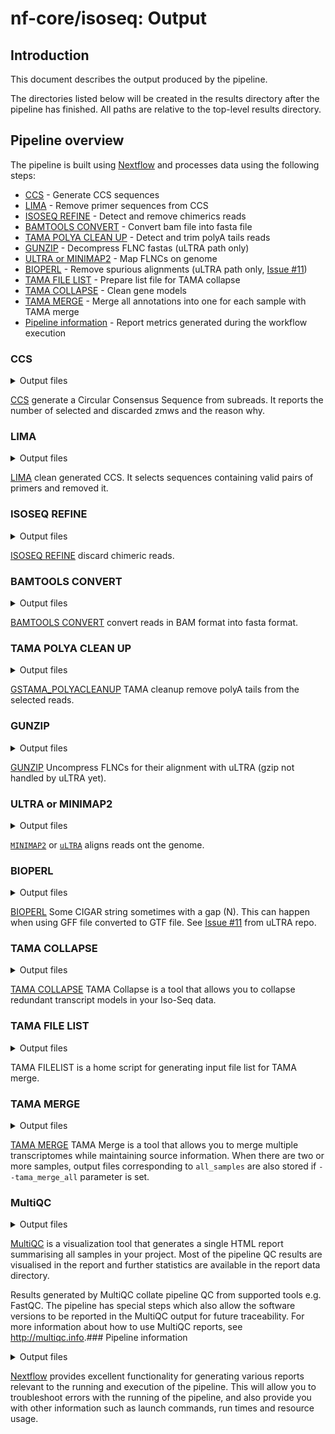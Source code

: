 # nf-core/isoseq: Output

## Introduction

This document describes the output produced by the pipeline.

The directories listed below will be created in the results directory after the pipeline has finished. All paths are relative to the top-level results directory.

## Pipeline overview

The pipeline is built using [Nextflow](https://www.nextflow.io/) and processes data using the following steps:

- [CCS](#ccs) - Generate CCS sequences
- [LIMA](#lima) - Remove primer sequences from CCS
- [ISOSEQ REFINE](#isoseq-refine) - Detect and remove chimerics reads
- [BAMTOOLS CONVERT](#bamtools-convert) - Convert bam file into fasta file
- [TAMA POLYA CLEAN UP](#tama-polya-clean-up) - Detect and trim polyA tails reads
- [GUNZIP](#gunzip) - Decompress FLNC fastas (uLTRA path only)
- [ULTRA or MINIMAP2](#ultra-minimap2) - Map FLNCs on genome
- [BIOPERL](#bioperl) - Remove spurious alignments (uLTRA path only, [Issue #11](https://github.com/ksahlin/ultra/issues/11))
- [TAMA FILE LIST](#tama-file-list) - Prepare list file for TAMA collapse
- [TAMA COLLAPSE](#tama-collapse) - Clean gene models
- [TAMA MERGE](#tama-merge) - Merge all annotations into one for each sample with TAMA merge
- [Pipeline information](#pipeline-information) - Report metrics generated during the workflow execution

### CCS

<details markdown="1">
<summary>Output files</summary>

- `01_PBCCS/`
  - `<sample>.chunk<X>.bam`: The CCS sequences
  - `<sample>.chunk<X>.bam.pbi`: The Pacbio index of CCS files
  - `<sample>.chunk<X>.metrics.json.gz`: Statistics for each zmws
  - `<sample>.chunk<X>.report.json`: General statistics about generated CCS sequences in json format
  - `<sample>.chunk<X>.report.txt`: General statistics about generated CCS sequences in txt format

</details>

[CCS](https://github.com/PacificBiosciences/ccs) generate a Circular Consensus Sequence from subreads. It reports the number of selected and discarded zmws and the reason why.

### LIMA

<details markdown="1">
<summary>Output files</summary>

- `02_LIMA/`
  - `<sample>.chunk<X>_flnc.json`: Metadata about generated xml file
  - `<sample>.chunk<X>_flnc.lima.clips`: Clipped sequences
  - `<sample>.chunk<X>_flnc.lima.counts`: Statistics about detected primers pairs
  - `<sample>.chunk<X>_flnc.lima.guess`: Statistics about detected primers pairs
  - `<sample>.chunk<X>_flnc.lima.report`: Detailed statistics on primers pairs for each sequence
  - `<sample>.chunk<X>_flnc.lima.summary`: General statistics about selected and rejected sequences
  - `<sample>.chunk<X>_flnc.primer_5p--primer_3p.bam`: Selected sequences
  - `<sample>.chunk<X>_flnc.primer_5p--primer_3p.bam.pbi`: Pacbio index of selected sequences
  - `<sample>.chunk<X>_flnc.primer_5p--primer_3p.consensusreadset.xml`: Selected sequences metadata

</details>

[LIMA](https://github.com/pacificbiosciences/barcoding/) clean generated CCS. It selects sequences containing valid pairs of primers and removed it.

### ISOSEQ REFINE

<details markdown="1">
<summary>Output files</summary>

- `03_ISOSEQ3_REFINE/`
  - `<sample>.chunk<X>.bam`: Sequences sequences
  - `<sample>.chunk<X>.bam.pbi`: Pacbio index of selected sequences
  - `<sample>.chunk<X>.consensusreadset.xml`: Metadata
  - `<sample>.chunk<X>.filter_summary.json`: Number of Full Length, Full Length Non Chimeric, Full Length Non Chimeric PolyA
  - `<sample>.chunk<X>.report.csv`: Primers and insert length of each read

</details>

[ISOSEQ REFINE](https://github.com/PacificBiosciences/IsoSeq) discard chimeric reads.

### BAMTOOLS CONVERT

<details markdown="1">
<summary>Output files</summary>

- `04_BAMTOOLS_CONVERT/`
  - `<sample>.chunk<X>.fasta`: The reads in fasta format.

</details>

[BAMTOOLS CONVERT](https://github.com/pezmaster31/bamtools) convert reads in BAM format into fasta format.

### TAMA POLYA CLEAN UP

<details markdown="1">
<summary>Output files</summary>

- `05_GSTAMA_POLYACLEANUP/`
  - `<sample>.chunk<X>_tama.fa.gz`: The polyA tail free reads.
  - `<sample>.chunk<X>_polya_flnc_report.txt.gz`: Length of removed tails.
  - `<sample>.chunk<X>_tama_tails.fa.gz`: Sequence of removed tails.

</details>

[GSTAMA_POLYACLEANUP](https://github.com/GenomeRIK/tama) TAMA cleanup remove polyA tails from the selected reads.

### GUNZIP

<details markdown="1">
<summary>Output files</summary>

- `06.1_GUNZIP/`
  - `<sample>.chunk<X>_tama.fa`: The polyA tail free reads uncompressed.

</details>

[GUNZIP](https://www.gnu.org/software/gzip/) Uncompress FLNCs for their alignment with uLTRA (gzip not handled by uLTRA yet).

### ULTRA or MINIMAP2

<details markdown="1">
<summary>Output files</summary>

- `06.2_ULTRA/` or `06_MINIMAP2/`
  - `<sample>.chunk<X>.sam`: The aligned reads.

</details>

[`MINIMAP2`](https://github.com/lh3/minimap2) or [`uLTRA`](https://github.com/ksahlin/ultra) aligns reads ont the genome.

### BIOPERL

<details markdown="1">
<summary>Output files</summary>

- `06.3_PERL_BIOPERL/`
  - `<sample>.chunk<X>_filtered.sam`: The aligned reads with spurious alignments removed.

</details>

[BIOPERL](https://bioperl.org/) Some CIGAR string sometimes with a gap (N). This can happen when using GFF file converted to GTF file. See [Issue #11](https://github.com/ksahlin/ultra/issues/11) from uLTRA repo.

### TAMA COLLAPSE

<details markdown="1">
<summary>Output files</summary>

- `07_GSTAMA_COLLAPSE/`
  - `<sample>.chunk<X>_collapsed.bed`: This is a bed12 format file containing the final collapsed version of your transcriptome
  - `<sample>.chunk<X>_local_density_error.txt`: This file contains the log of filtering for local density error around the splice junctions
  - `<sample>.chunk<X>_polya.txt`: This file contains the reads with potential poly A truncation
  - `<sample>.chunk<X>_read.txt`: This file contains information for all mapped reads from the input SAM/BAM file.
  - `<sample>.chunk<X>_strand_check.txt`: This file shows instances where the sam flag strand information contrasted the GMAP strand information.
  - `<sample>.chunk<X>_trans_read.bed`: This file uses bed12 format to show the transcript model for each read based on the mapping prior to collapsing.This file uses bed12 format to show the transcript model for each read based on the mapping prior to collapsing.
  - `<sample>.chunk<X>_trans_report.txt`: This file contains collapsing information for each transcript
  - `<sample>.chunk<X>_varcov.txt`: This file contains the coverage information for each variant detected.
  - `<sample>.chunk<X>_variants.txt`: This file contains the variants called

</details>

[TAMA COLLAPSE](https://github.com/GenomeRIK/tama/wiki/Tama-Collapse) TAMA Collapse is a tool that allows you to collapse redundant transcript models in your Iso-Seq data.

### TAMA FILE LIST

<details markdown="1">
<summary>Output files</summary>

- `08_GSTAMA_FILELIST/`
  - `<sample>.tsv`: A tsv listing bed files to merge with TAMA merge
  - `all_samples.tsv`: A tsv listing bed files from all samples to merge with TAMA merge

</details>

TAMA FILELIST is a home script for generating input file list for TAMA merge.

### TAMA MERGE

<details markdown="1">
<summary>Output files</summary>

- `09_GSTAMA_MERGE/`
  - `<sample>.bed`: This is the main merged annotation file.
  - `<sample>_gene_report.txt`: This contains a report of the genes from the merged file.
  - `<sample>_merge.txt`: This contains a bed12 format file which shows the coordinates of each input transcript matched to the merged transcript ID.
  - `<sample>_trans_report.txt`: This contains the source information for each merged transcript.

</details>

[TAMA MERGE](https://github.com/GenomeRIK/tama/wiki/Tama-Merge) TAMA Merge is a tool that allows you to merge multiple transcriptomes while maintaining source information. When there are two or more samples, output files corresponding to `all_samples` are also stored if `--tama_merge_all` parameter is set.

### MultiQC

<details markdown="1">
<summary>Output files</summary>

- `multiqc/`
  - `multiqc_report.html`: a standalone HTML file that can be viewed in your web browser.
  - `multiqc_data/`: directory containing parsed statistics from the different tools used in the pipeline.
  - `multiqc_plots/`: directory containing static images from the report in various formats.

</details>

[MultiQC](http://multiqc.info) is a visualization tool that generates a single HTML report summarising all samples in your project. Most of the pipeline QC results are visualised in the report and further statistics are available in the report data directory.

Results generated by MultiQC collate pipeline QC from supported tools e.g. FastQC. The pipeline has special steps which also allow the software versions to be reported in the MultiQC output for future traceability. For more information about how to use MultiQC reports, see <http://multiqc.info>.### Pipeline information

<details markdown="1">
<summary>Output files</summary>

- `pipeline_info/`
  - Reports generated by Nextflow: `execution_report.html`, `execution_timeline.html`, `execution_trace.txt` and `pipeline_dag.dot`/`pipeline_dag.svg`.
  - Reports generated by the pipeline: `pipeline_report.html`, `pipeline_report.txt` and `software_versions.yml`. The `pipeline_report*` files will only be present if the `--email` / `--email_on_fail` parameter's are used when running the pipeline.
  - Reformatted samplesheet files used as input to the pipeline: `samplesheet.valid.csv`.
  - Parameters used by the pipeline run: `params.json`.

</details>

[Nextflow](https://www.nextflow.io/docs/latest/tracing.html) provides excellent functionality for generating various reports relevant to the running and execution of the pipeline. This will allow you to troubleshoot errors with the running of the pipeline, and also provide you with other information such as launch commands, run times and resource usage.
